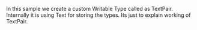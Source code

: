 In this sample we create a custom Writable Type called as TextPair. Internally it is using Text for storing the types. Its just to explain working of TextPair.
